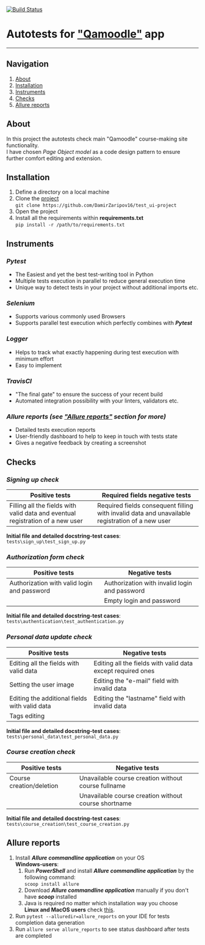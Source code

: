 [![Build Status](https://app.travis-ci.com/DamirZaripov16/test_ui-project.svg?branch=master)](https://app.travis-ci.com/DamirZaripov16/test_ui-project)
# Autotests for ["Qamoodle"](https://qacoursemoodle.innopolis.university) app
***
## Navigation

1. [About](#about)<br>
2. [Installation](#installation)<br>
3. [Instruments](#instruments)<br>
4. [Checks](#checks)<br>
5. [Allure reports](#allure-reports)
## About
In this project the autotests check main "Qamoodle" course-making site functionality.<br>
I have chosen _Page Object model_ as a code design pattern to ensure further comfort editing and extension.
## Installation
1. Define a directory on a local machine
2. Clone the [project](https://github.com/DamirZaripov16/test_ui-project) <br>
   ```git clone https://github.com/DamirZaripov16/test_ui-project```
3. Open the project
4. Install all the requirements within **requirements.txt** <br>
   ```pip install -r /path/to/requirements.txt```
## Instruments
### _**Pytest**_
* The Easiest and yet the best test-writing tool in Python
* Multiple tests execution in parallel to reduce general execution time
* Unique way to detect tests in your project without additional imports etc.<br>
### _**Selenium**_
* Supports various commonly used Browsers
* Supports parallel test execution which perfectly combines with _**Pytest**_
### _**Logger**_
* Helps to track what exactly happening during test execution with minimum effort
* Easy to implement
### _**TravisCI**_
* "The final gate" to ensure the success of your recent build<br>
* Automated integration possibility with your linters, validators etc.<br>
### _**Allure reports (see ["Allure reports"](https://github.com/DamirZaripov16/test_ui-project#allure-reports) section for more)**_
* Detailed tests execution reports
* User-friendly dashboard to help to keep in touch with tests state<br>
* Gives a negative feedback by creating a screenshot<br>
## Checks
### **_Signing up check_**
|Positive tests |Required fields negative tests|
| --- | --- |
|Filling all the fields with valid data and eventual registration of a new user|Required fields consequent filling with invalid data and unavailable registration of a new user|

**Initial file and detailed docstring-test cases**: ```tests\sign_up\test_sign_up.py```
### **_Authorization form check_**
|Positive tests| Negative tests|
| --- | --- |
|Authorization with valid login and password|Authorization with invalid login and password|
| |Empty login and password |

**Initial file and detailed docstring-test cases**: ```tests\authentication\test_authentication.py```
### **_Personal data update check_**
|Positive tests|Negative tests|
| --- | --- |
|Editing all the fields with valid data|Editing all the fields with valid data except required ones|
|Setting the user image |Editing the "e-mail" field with invalid data|
|Editing the additional fields with valid data|Editing the "lastname" field with invalid data|
|Tags editing||
**Initial file and detailed docstring-test cases**: ```tests\personal_data\test_personal_data.py```
### _**Course creation check**_
|Positive tests|Negative tests|
| --- | --- |
|Course creation/deletion|Unavailable course creation without course fullname|
| | Unavailable course creation without course shortname|

**Initial file and detailed docstring-test cases**: ```tests\course_creation\test_course_creation.py```
##  Allure reports
1) Install _**Allure commandline application**_ on your OS<br>
**Windows-users**:
   1) Run _**PowerShell**_ and install _**Allure commandline application**_ by the following command:
   <br>```scoop install allure```<br>
   2) Download _**Allure commandline application**_ manually if you don't have **_scoop_** installed<br>
   3) Java is required no matter which installation way you choose<br>
**Linux and MacOS users** check [this](https://docs.qameta.io/allure/#_installing_a_commandline).
2) Run ```pytest --alluredir=allure_reports``` on your IDE for tests completion data generation
3) Run ```allure serve allure_reports``` to see status dashboard after tests are completed
